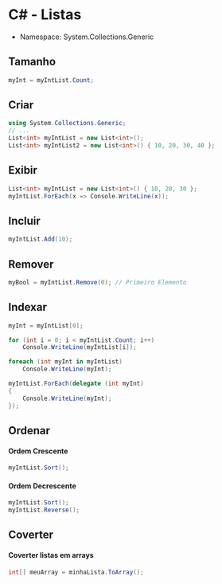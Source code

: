 # C# - Listas

- Namespace: System.Collections.Generic

## Tamanho

~~~csharp
myInt = myIntList.Count;
~~~

## Criar

~~~csharp
using System.Collections.Generic;
// ...
List<int> myIntList = new List<int>();
List<int> myIntList2 = new List<int>() { 10, 20, 30, 40 };
~~~

## Exibir 

~~~csharp
List<int> myIntList = new List<int>() { 10, 20, 30 };
myIntList.ForEach(x => Console.WriteLine(x));
~~~

## Incluir

~~~csharp
myIntList.Add(10);
~~~

## Remover

~~~csharp
myBool = myIntList.Remove(0); // Primeiro Elemento
~~~

## Indexar

~~~csharp
myInt = myIntList[0];
~~~

~~~csharp
for (int i = 0; i < myIntList.Count; i++)
    Console.WriteLine(myIntList[i]);
~~~

~~~csharp
foreach (int myInt in myIntList)
    Console.WriteLine(myInt);
~~~  

~~~csharp
myIntList.ForEach(delegate (int myInt)
{
    Console.WriteLine(myInt);
});
~~~

## Ordenar

#### Ordem Crescente

~~~csharp
myIntList.Sort();
~~~

#### Ordem Decrescente

~~~csharp
myIntList.Sort();
myIntList.Reverse();
~~~

## Coverter

#### Coverter listas em arrays

~~~csharp
int[] meuArray = minhaLista.ToArray();
~~~
